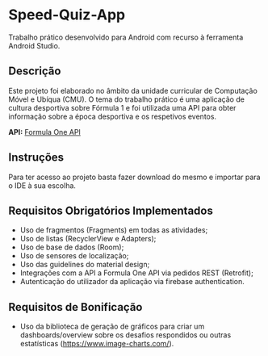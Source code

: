 # Speed-Quiz-App
Trabalho prático desenvolvido para Android com recurso à ferramenta Android Studio.

## Descrição
Este projeto foi elaborado no âmbito da unidade curricular de Computação Móvel e Ubíqua (CMU).
O tema do trabalho prático é uma aplicação de cultura desportiva sobre Fórmula 1 e foi utilizada uma API para obter informação sobre a época desportiva e os respetivos eventos.

**API:** [Formula One API](https://documenter.getpostman.com/view/11586746/SztEa7bL#e0e771e8-f954-41b1-ae8d-cf04fbb8c7fa)


## Instruções

Para ter acesso ao projeto basta fazer download do mesmo e importar para o IDE à sua escolha.


## Requisitos Obrigatórios Implementados

* Uso de fragmentos (Fragments) em todas as atividades;
* Uso de listas (RecyclerView e Adapters);
* Uso de base de dados (Room);
* Uso de sensores de localização;
* Uso das guidelines do material design;
* Integrações com a API a Formula One API via pedidos REST (Retrofit);
* Autenticação do utilizador da aplicação via firebase authentication.

## Requisitos de Bonificação

* Uso da biblioteca de geração de gráficos para criar um dashboards/overview sobre os desafios respondidos ou outras estatísticas (https://www.image-charts.com/).

